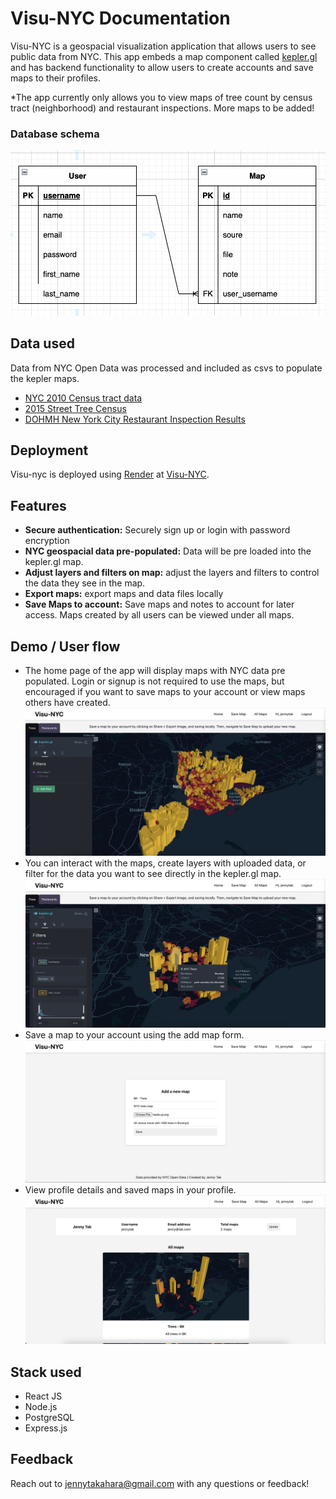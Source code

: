 # Visu-NYC Documentation

Visu-NYC is a geospacial visualization application that allows users to see public data from NYC. This app embeds a map component called [kepler.gl](https://github.com/keplergl/kepler.gl) and has backend functionality to allow users to create accounts and save maps to their profiles.

\*The app currently only allows you to view maps of tree count by census tract (neighborhood) and restaurant inspections. More maps to be added!

### Database schema

![database schema](./client/demo/visu_nyc_schema.png)

## Data used

Data from NYC Open Data was processed and included as csvs to populate the kepler maps.

- [NYC 2010 Census tract data](https://data.cityofnewyork.us/City-Government/2010-Census-Tracts/fxpq-c8ku/data)
- [2015 Street Tree Census](https://data.cityofnewyork.us/Environment/2015-Street-Tree-Census-Tree-Data/uvpi-gqnh)
- [DOHMH New York City Restaurant Inspection Results](https://data.cityofnewyork.us/Health/DOHMH-New-York-City-Restaurant-Inspection-Results/43nn-pn8j)

## Deployment

Visu-nyc is deployed using [Render](https://render.com/) at [Visu-NYC](https://visu-nyc-frontend.onrender.com/).

## Features

- **Secure authentication:** Securely sign up or login with password encryption
- **NYC geospacial data pre-populated:** Data will be pre loaded into the kepler.gl map.
- **Adjust layers and filters on map:** adjust the layers and filters to control the data they see in the map.
- **Export maps:** export maps and data files locally
- **Save Maps to account:** Save maps and notes to account for later access. Maps created by all users can be viewed under all maps.

## Demo / User flow

- The home page of the app will display maps with NYC data pre populated. Login or signup is not required to use the maps, but encouraged if you want to save maps to your account or view maps others have created.
  ![visu nyc home](./client/demo/home_view.png)
- You can interact with the maps, create layers with uploaded data, or filter for the data you want to see directly in the kepler.gl map.
  ![visu nyc home filtering](./client/demo/home_filtering.png)
- Save a map to your account using the add map form.
  ![save map](./client/demo/save_map.png)
- View profile details and saved maps in your profile.
  ![profile view](./client/demo/profile_view.png)

## Stack used

- React JS
- Node.js
- PostgreSQL
- Express.js

## Feedback

Reach out to jennytakahara@gmail.com with any questions or feedback!
